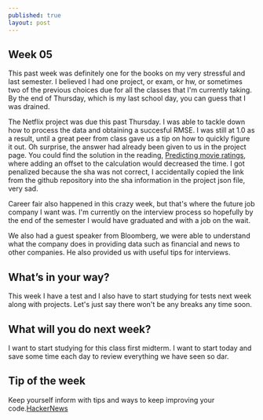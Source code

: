 ```yaml
---
published: true
layout: post
---
```


## Week 05

This past week was definitely one for the books on my very stressful and last semester.
I believed I had one project, or exam, or hw, or sometimes two of the previous choices due for all the classes that I'm currently taking. 
By the end of Thursday, which is my last school day, you can guess that I was drained. 

 The Netflix project was due this past Thursday. I was able to tackle down how to process the data and obtaining a succesful RMSE. 
I was still at 1.0 as a result, until a great peer from class gave us a tip on how to quickly figure it out. Oh surprise, the answer had already been given to us in  the project page. You could find the solution in the reading, [Predicting movie ratings](http://www.science20.com/random_walk/predicting_movie_ratings_math_won_netflix_prize), where adding an offset to the calculation  would decreased the time. I got penalized because the sha was not correct, I accidentally copied the link from the github repository into the sha information in the project json file, very sad. 

Career fair also happened in this crazy week, but that's where the future job company I want was. I'm currently on the interview process so hopefully by the end of the semester I would have graduated and with a job on the wait.  

We also had a guest speaker from Bloomberg, we were able to understand what the company does in providing data such as financial and news to other companies. He also provided us with useful tips for interviews.

## What’s in your way?

This week I have a test and I also have to start studying for tests next week along with projects. Let's just say there won't be any breaks any time soon.

## What will you do next week?
I want to start studying for this class first midterm. I want to start today and save some time each day to review everything we have seen so dar.

## Tip of the week
Keep yourself inform with tips and ways to keep improving your code.[HackerNews](https://news.ycombinator.com/newest)
